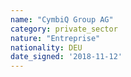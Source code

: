 ```yaml
---
name: "CymbiQ Group AG"
category: private_sector
nature: "Entreprise"
nationality: DEU
date_signed: '2018-11-12'
---
```

    